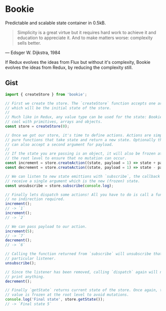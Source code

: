 # Bookie

Predictable and scalable state container in 0.5kB.


> Simplicity is a great virtue but it requires hard work to achieve it and education to appreciate it. And to make matters worse: complexity sells better.

  — Edsger W. Dijkstra, 1984


If Redux evolves the ideas from Flux but without it's complexity, Bookie
evolves the ideas from Redux, by reducing the complexity still.


## Gist

```js
import { createStore } from 'bookie';

// First we create the store. The `createStore` function accepts one argument
// which will be the initial state of the store.
//
// Much like in Redux, any value type can be used for the state: Bookie is
// cool with primitives, arrays and objects.
const store = createStore(0);

// Once we got our store, it's time to define actions. Actions are simple
// pure functions that take state and return a new state. Optionally they
// can also accept a second argument for payload.
//
// If the state you are passing is an object, it will also be frozen at
// the root level to ensure that no mutation can occur.
const increment = store.createAction((state, payload = 1) => state + payload);
const decrement = store.createAction((state, payload = 1) => state - payload);

// We can listen to new state emittions with `subscribe`, the callback will
// receive a single argument which is the new (frozen) state.
const unsubscribe = store.subscribe(console.log);

// Finally lets dispatch some actions! All you have to do is call a function,
// no indirection required.
increment();
// -> `1`
increment();
// -> `2`

// We can pass payload to our action.
increment(5);
// -> `7`
decrement();
// -> `6`

// Calling the function returned from `subscribe` will unsubscribe that
// particular listener.
unsubscribe();

// Since the listener has been removed, calling `dispatch` again will not
// print anything.
decrement();

// Finally `getState` returns current state of the store. Once again, this
// value is frozen at the root level to avoid mutations.
console.log('Final state', store.getState());
// -> `Final state 5`
```
